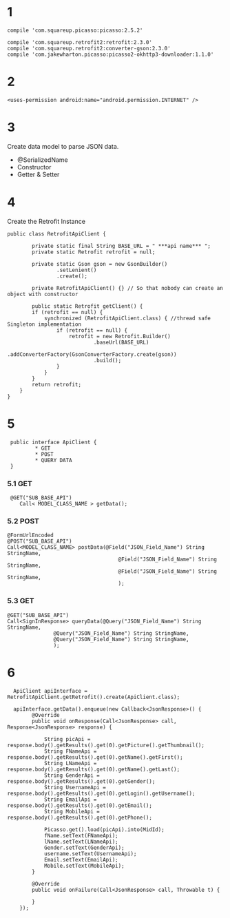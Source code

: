    
# 1 
    compile 'com.squareup.picasso:picasso:2.5.2'

    compile 'com.squareup.retrofit2:retrofit:2.3.0'
    compile 'com.squareup.retrofit2:converter-gson:2.3.0'
    compile 'com.jakewharton.picasso:picasso2-okhttp3-downloader:1.1.0'
    
# 2 
    <uses-permission android:name="android.permission.INTERNET" />
   
# 3
Create data model to parse JSON data.
  * @SerializedName
  * Constructor
  * Getter & Setter
# 4
 Create the Retrofit Instance

    public class RetrofitApiClient {

            private static final String BASE_URL = " ***api name*** ";
            private static Retrofit retrofit = null;

            private static Gson gson = new GsonBuilder()
                    .setLenient()
                    .create();

            private RetrofitApiClient() {} // So that nobody can create an object with constructor

            public static Retrofit getClient() {
            if (retrofit == null) {
                synchronized (RetrofitApiClient.class) { //thread safe Singleton implementation
                    if (retrofit == null) {
                        retrofit = new Retrofit.Builder()
                                .baseUrl(BASE_URL)
                                .addConverterFactory(GsonConverterFactory.create(gson))
                                .build();
                    }
                }
            }
            return retrofit;
        }
    }
    
# 5
     public interface ApiClient {
             * GET
             * POST
             * QUERY DATA
     }
      
### 5.1 GET
     @GET("SUB_BASE_API")
        Call< MODEL_CLASS_NAME > getData();
### 5.2 POST
    @FormUrlEncoded
    @POST("SUB_BASE_API")
    Call<MODEL_CLASS_NAME> postData(@Field("JSON_Field_Name") String StringName,
                                        @Field("JSON_Field_Name") String StringName,
                                        @Field("JSON_Field_Name") String StringName,
                                        );
### 5.3 GET
    @GET("SUB_BASE_API")
    Call<SignInResponse> queryData(@Query("JSON_Field_Name") String StringName,
                   @Query("JSON_Field_Name") String StringName,
                   @Query("JSON_Field_Name") String StringName,
                   );

# 6 
      ApiClient apiInterface = RetrofitApiClient.getRetrofit().create(ApiClient.class);
      
      apiInterface.getData().enqueue(new Callback<JsonResponse>() {
            @Override
            public void onResponse(Call<JsonResponse> call, Response<JsonResponse> response) {

                String picApi = response.body().getResults().get(0).getPicture().getThumbnail();
                String FNameApi = response.body().getResults().get(0).getName().getFirst();
                String LNameApi = response.body().getResults().get(0).getName().getLast();
                String GenderApi = response.body().getResults().get(0).getGender();
                String UsernameApi = response.body().getResults().get(0).getLogin().getUsername();
                String EmailApi = response.body().getResults().get(0).getEmail();
                String MobileApi = response.body().getResults().get(0).getPhone();

                Picasso.get().load(picApi).into(MidId);
                fName.setText(FNameApi);
                lName.setText(LNameApi);
                Gender.setText(GenderApi);
                username.setText(UsernameApi);
                Email.setText(EmailApi);
                Mobile.setText(MobileApi);
            }

            @Override
            public void onFailure(Call<JsonResponse> call, Throwable t) {

            }
        });
